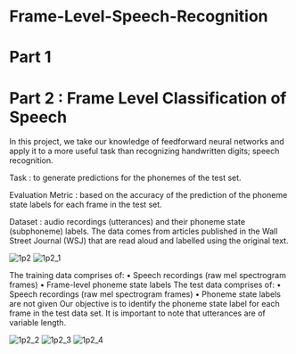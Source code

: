 # Frame-Level-Speech-Recognition

# Part 1


# Part 2 : Frame Level Classification of Speech

In this project, we take our knowledge of feedforward neural networks and apply it to a more useful task than recognizing handwritten digits; speech recognition. 

Task : to generate predictions for the phonemes of the test set. 

Evaluation Metric : based on the accuracy of the prediction of the phoneme state labels for each frame in the test set. 

Dataset : audio recordings (utterances) and their phoneme state (subphoneme) labels. The data comes from articles published in the Wall Street Journal (WSJ) that are read aloud and labelled using the original text. 

![1p2](https://user-images.githubusercontent.com/92863991/212860868-a1ab41e9-c372-4c92-854c-0be4208b3c8a.png)
![1p2_1](https://user-images.githubusercontent.com/92863991/212860866-51a2caec-b7f1-4c7d-881b-b99fab3a813a.png)

The training data comprises of:
• Speech recordings (raw mel spectrogram frames)
• Frame-level phoneme state labels
The test data comprises of:
• Speech recordings (raw mel spectrogram frames)
• Phoneme state labels are not given
Our objective is to identify the phoneme state label for each frame in the test data set. It is important to note that utterances are of variable length.


![1p2_2](https://user-images.githubusercontent.com/92863991/212860863-96c2707c-54da-4e62-8fd1-3346584f9441.png)
![1p2_3](https://user-images.githubusercontent.com/92863991/212860874-aa190b97-74c9-415c-b547-b09f01615d08.png)
![1p2_4](https://user-images.githubusercontent.com/92863991/212860876-7f46e9dd-10b5-4a61-97a7-c8e3f541f272.png)
